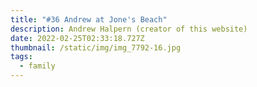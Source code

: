 ```yaml
---
title: "#36 Andrew at Jone's Beach"
description: Andrew Halpern (creator of this website)
date: 2022-02-25T02:33:18.727Z
thumbnail: /static/img/img_7792-16.jpg
tags:
  - family
---
```

